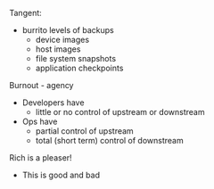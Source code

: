 Tangent:
- burrito levels of backups
  - device images
  - host images
  - file system snapshots
  - application checkpoints

Burnout - agency
- Developers have
  - little or no control of upstream or downstream
- Ops have
  - partial control of upstream
  - total (short term) control of downstream

Rich is a pleaser!
- This is good and bad

